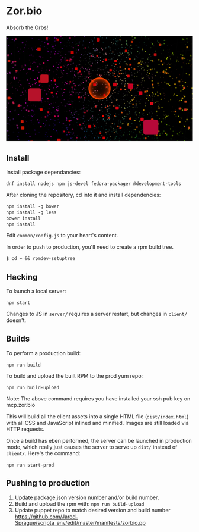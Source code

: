 # Zor.bio

Absorb the Orbs!

![Huge zorbio orb](./preview.png)

## Install

Install package dependancies:

    dnf install nodejs npm js-devel fedora-packager @development-tools

After cloning the repository, cd into it and install dependencies:
   
    npm install -g bower
    npm install -g less
    bower install
    npm install

Edit `common/config.js` to your heart's content.

In order to push to production, you'll need to create a rpm build tree.

    $ cd ~ && rpmdev-setuptree

## Hacking

To launch a local server:

    npm start

Changes to JS in `server/` requires a server restart, but changes in `client/`
doesn't.

## Builds

To perform a production build:

    npm run build

To build and upload the built RPM to the prod yum repo:

    npm run build-upload

Note: The above command requires you have installed your ssh pub key on mcp.zor.bio

This will build all the client assets into a single HTML file
(`dist/index.html`) with all CSS and JavaScript inlined and minified.  Images
are still loaded via HTTP requests.

Once a build has eben performed, the server can be launched in production mode,
which really just causes the server to serve up `dist/` instead of `client/`.
Here's the command:

    npm run start-prod

## Pushing to production

 1. Update package.json version number and/or build number.
 2. Build and upload the rpm with: `npm run build-upload`
 3. Update puppet repo to match desired version and build number https://github.com/Jared-Sprague/scripta_env/edit/master/manifests/zorbio.pp

